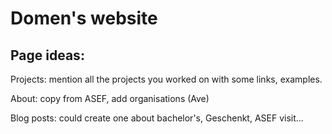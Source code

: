 # Domen's website

## Page ideas:

Projects: mention all the projects you worked on with some links, examples.

About: copy from ASEF, add organisations (Ave)

Blog posts: could create one about bachelor's, Geschenkt, ASEF visit...